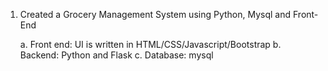 1. Created a Grocery Management System using Python, Mysql and Front-End

   a. Front end: UI is written in HTML/CSS/Javascript/Bootstrap
   b. Backend: Python and Flask
   c. Database: mysql
